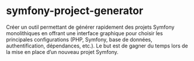 # symfony-project-generator
Créer un outil permettant de générer rapidement des projets Symfony monolithiques en offrant une interface graphique pour choisir les principales configurations (PHP, Symfony, base de données, authentification, dépendances, etc.). Le but est de gagner du temps lors de la mise en place d’un nouveau projet Symfony.
